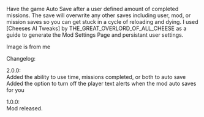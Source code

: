Have the game Auto Save after a user defined amount of completed missions. The save will overwrite any other saves including user, mod, or mission saves so you can get stuck in a cycle of reloading and dying. I used [Cheeses AI Tweaks] by THE_GREAT_OVERLORD_OF_ALL_CHEESE as a guide to generate the Mod Settings Page and persistant user settings.

Image is from me

Changelog:

2.0.0: <br>
Added the ability to use time, missions completed, or both to auto save
Added the option to turn off the player text alerts when the mod auto saves for you

1.0.0: <br>
Mod released.